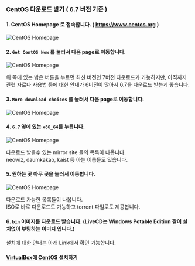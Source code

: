 ### CentOS 다운로드 받기 ( 6.7 버전 기준 )

#### 1. CentOS Homepage 로 접속합니다. ( <https://www.centos.org> )

![CentOS Homepage](https://github.com/DevStarSJ/Study/blob/master/Blog/Linux/CentOS/image/CentOS.download.01.png?raw=true)

#### 2. `Get CentOS Now` 를 눌러서 다음 page로 이동합니다.

![CentOS Homepage](https://github.com/icysword/Study/wiki/Linux/CentOS/image/CentOS.download.02.png)

위 쪽에 있는 밝은 버튼을 누르면 최신 버전인 7버전 다운로드가 가능하지만, 아직까지 관련 자료나 사용법 등에 대한 안내가 6버전이 많아서 6.7을 다운로드 받는게 좋습니다.

#### 3. `More download choices` 를 눌러서 다음 page로 이동합니다.

![CentOS Homepage](https://github.com/icysword/Study/wiki/Linux/CentOS/image/CentOS.download.03.png)

#### 4. `6.7` 옆에 있는 `x86_64`를 누릅니다.

![CentOS Homepage](https://github.com/icysword/Study/wiki/Linux/CentOS/image/CentOS.download.04.png)

다운로드 받을수 있는 mirror site 들의 목록이 나옵니다.  
neowiz, daumkakao, kaist 등 아는 이름들도 있습니다.  

#### 5. 원하는 곳 아무 곳을 눌러서 이동합니다.

![CentOS Homepage](https://github.com/icysword/Study/wiki/Linux/CentOS/image/CentOS.download.05.png)

다운로드 가능한 목록들이 나옵니다.  
ISO로 바로 다운로드도 가능하고 torrent 파일로도 제공합니다.  

#### 6. `bin` 이미지를 다운로드 받습니다. (LiveCD는 Windows Potable Edition 같이 설치없이 부팅하는 이미지 입니다.)

설치에 대한 안내는 아래 Link에서 확인 가능합니다.

#### [VirtualBox에 CentOS 설치하기](https://github.com/icysword/Study/wiki/Linux.CentOS.VirtualBoxInstall)
